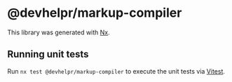 # @devhelpr/markup-compiler

This library was generated with [Nx](https://nx.dev).

## Running unit tests

Run `nx test @devhelpr/markup-compiler` to execute the unit tests via [Vitest](https://vitest.dev/).
